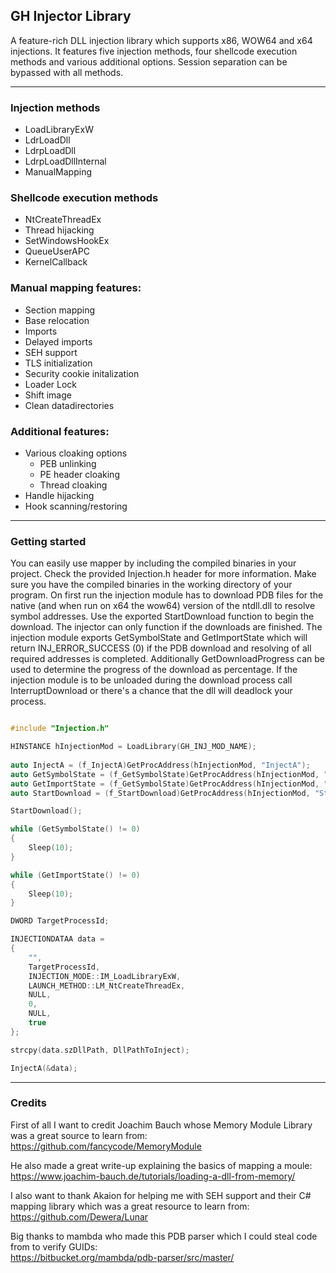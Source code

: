 ## GH Injector Library

A feature-rich DLL injection library which supports x86, WOW64 and x64 injections.
It features five injection methods, four shellcode execution methods and various additional options.
Session separation can be bypassed with all methods.

----

### Injection methods

- LoadLibraryExW
- LdrLoadDll
- LdrpLoadDll
- LdrpLoadDllInternal
- ManualMapping

### Shellcode execution methods

- NtCreateThreadEx
- Thread hijacking
- SetWindowsHookEx
- QueueUserAPC
- KernelCallback

### Manual mapping features:

- Section mapping
- Base relocation
- Imports
- Delayed imports
- SEH support
- TLS initialization
- Security cookie initalization
- Loader Lock
- Shift image
- Clean datadirectories

### Additional features:

- Various cloaking options
	- PEB unlinking
	- PE header cloaking
	- Thread cloaking
- Handle hijacking
- Hook scanning/restoring

----

### Getting started

You can easily use mapper by including the compiled binaries in your project. Check the provided Injection.h header for more information.
Make sure you have the compiled binaries in the working directory of your program.
On first run the injection module has to download PDB files for the native (and when run on x64 the wow64) version of the ntdll.dll to resolve symbol addresses. Use the exported StartDownload function to begin the download.
The injector can only function if the downloads are finished. The injection module exports GetSymbolState and GetImportState which will return INJ_ERROR_SUCCESS (0) if the PDB download and resolving of all required addresses is completed.
Additionally GetDownloadProgress can be used to determine the progress of the download as percentage. If the injection module is to be unloaded during the download process call InterruptDownload or there's a chance that the dll will deadlock your process.

```cpp

#include "Injection.h"

HINSTANCE hInjectionMod = LoadLibrary(GH_INJ_MOD_NAME);
	
auto InjectA = (f_InjectA)GetProcAddress(hInjectionMod, "InjectA");
auto GetSymbolState = (f_GetSymbolState)GetProcAddress(hInjectionMod, "GetSymbolState");
auto GetImportState = (f_GetSymbolState)GetProcAddress(hInjectionMod, "GetImportState");
auto StartDownload = (f_StartDownload)GetProcAddress(hInjectionMod, "StartDownload");

StartDownload();

while (GetSymbolState() != 0)
{
	Sleep(10);
}

while (GetImportState() != 0)
{
	Sleep(10);
}

DWORD TargetProcessId;

INJECTIONDATAA data =
{
	"",
	TargetProcessId,
	INJECTION_MODE::IM_LoadLibraryExW,
	LAUNCH_METHOD::LM_NtCreateThreadEx,
	NULL,
	0,
	NULL,
	true
};

strcpy(data.szDllPath, DllPathToInject);

InjectA(&data);

```

---

### Credits

First of all I want to credit Joachim Bauch whose Memory Module Library was a great source to learn from:  
https://github.com/fancycode/MemoryModule

He also made a great write-up explaining the basics of mapping a moule:  
https://www.joachim-bauch.de/tutorials/loading-a-dll-from-memory/

I also want to thank Akaion for helping me with SEH support and their C# mapping library which was a great resource to learn from:  
https://github.com/Dewera/Lunar

Big thanks to mambda who made this PDB parser which I could steal code from to verify GUIDs:  
https://bitbucket.org/mambda/pdb-parser/src/master/
